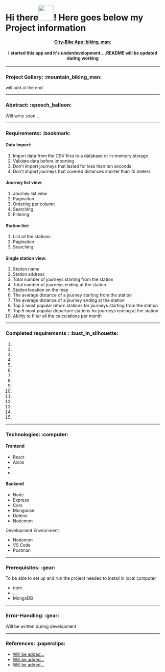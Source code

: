 # Hi there<img src="https://media.giphy.com/media/l4S95aLS28TNZDlzbX/giphy.gif" width="50" height="50"/>! Here goes below my Project information

<div>
<h4 align="center"><a href="">City-Bike App :biking_man:</a></h4>
</div>

<div>
<h4 align="center">I started this app and it's underdevelopment....README will be updated during working </h4>
</div>

---

<div>
<h3 align="left">Project Gallery: :mountain_biking_man:</h3>

<p>will add at the end</p>


</div>

---

<h3 align="left">Abstract: :speech_balloon:</h3>

<div align="left">Will write soon...<br>
</div>

---

<h3 align="left">Requirements: :bookmark:</h3>

<h4 align="left" font="bold">Data Import:</h4>

<ol type="1">
<li>Import data from the CSV files to a database or in-memory storage</li>
<li>Validate data before importing</li>
<li>Don't import journeys that lasted for less than ten seconds</li>
<li>Don't import journeys that covered distances shorter than 10 meters</li>
</ol>

<h4 align="left" font="bold">Journey list view:</h4>

<ol type="1">
<li>Journey list view</li>
<li>Pagination</li>
<li>Ordering per column</li>
<li>Searching</li>
<li>Filtering</li>
</ol>

<h4 align="left" font="bold">Station list:</h4>

<ol type="1">
<li>List all the stations</li>
<li>Pagination</li>
<li>Searching</li>
</ol>

<h4 align="left" font="bold">Single station view:</h4>

<ol type="1">
<li>Station name</li>
<li>Station address</li>
<li>Total number of journeys starting from the station</li>
<li>Total number of journeys ending at the station</li>
<li>Station location on the map</li>
<li>The average distance of a journey starting from the station</li>
<li>The average distance of a journey ending at the station</li>
<li>Top 5 most popular return stations for journeys starting from the station</li>
<li>Top 5 most popular departure stations for journeys ending at the station</li>
<li>Ability to filter all the calculations per month</li>
</ol>

---

<h3 align="left">Completed requirements : :bust_in_silhouette:</h3>

<ol type="1">
<li></li>
<li></li>
<li></li>
<li></li>
<li></li>
<li></li>
<li></li>
<li></li>
<li></li>
<li></li>
<li></li>
<li></li>
<li></li>
<li></li>
<li></li>
</ol>

---

<h3 align="left">Technologies: :computer:</h3>

<h4 align="left" font="bold">Frontend</h4>

<ul>
<li>React</li>
<li>Axios</li>
<li></li>
<li></li>
</ul>

<h4 align="left" font="bold">Backend</h4>

<ul>
<li>Node</li>
<li>Express</li>
<li>Cors</li>
<li>Mongoose</li>
<li>Dotenv</li>
<li>Nodemon</li>
</ul>

<p align="left" font="bold">Development Environment</p>

<ul>
<li>Nodemon</li>
<li>VS Code</li>
<li>Postman</li>
</ul>

---

<h3 align="left"> Prerequisites: :gear:</h3>
<p align="left">To be able to set up and run the project needed to install in local computer</p>
<ul>
<li>npm</li>
<li>....</li>
<li>MongoDB</li>
</ul>

---

<h3 align="left"> Error-Handling: :gear:</h3>
<p align="left">Will be written during development</p>


----

<h3 align="left">References: :paperclips:</h3>

<ul>
<li><a href="" target="_blank">Will be added...</a></li>
<li><a href="" target="_blank">Will be added...</a></li>
<li><a href="" target="_blank">Will be added...</a></li>
</ul>


